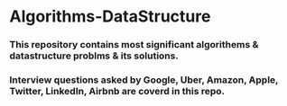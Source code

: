 # Algorithms-DataStructure

### This repository contains most significant algorithems & datastructure problms & its solutions.
### Interview questions asked by Google, Uber, Amazon, Apple, Twitter, LinkedIn, Airbnb are coverd in this repo.
